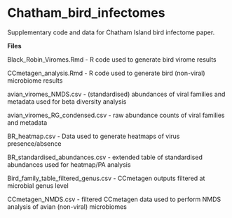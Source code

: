 # Chatham_bird_infectomes
Supplementary code and data for Chatham Island bird infectome paper.


<b>Files</b>

Black_Robin_Viromes.Rmd - R code used to generate bird virome results

CCmetagen_analysis.Rmd - R code used to generate bird (non-viral) microbiome results

avian_viromes_NMDS.csv - (standardised) abundances of viral families and metadata used for beta diversity analysis

avian_viromes_RG_condensed.csv - raw abundance counts of viral families and metadata

BR_heatmap.csv - Data used to generate heatmaps of virus presence/absence

BR_standardised_abundances.csv - extended table of standardised abundances used for heatmap/PA analysis

Bird_family_table_filtered_genus.csv - CCmetagen outputs filtered at microbial genus level

CCmetagen_NMDS.csv - filtered CCmetagen data used to perform NMDS analysis of avian (non-viral) microbiomes
